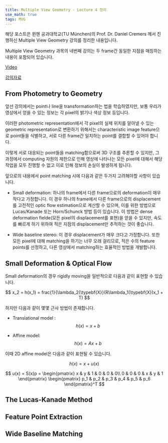 ```yaml
---
title: Multiple View Geometry - Lecture 4 정리
use_math: true
tags: MVG
---
```



해당 포스트은 뮌헨 공과대학교(TU München)의 Prof. Dr. Daniel Cremers 께서 진행하신 Multiple View Geometry 강의를 정리한 내용입니다.

Multiple View Geometry 과목의 네번째 강의는 두 frame간 동일한 지점을 매칭하는 내용이 포함되어 있습니다.

[Video](https://www.youtube.com/watch?v=WCyKnuhM1CE)

[강의자료](https://drive.google.com/file/d/19vI3xbLeXcQuJz15UtwHp-YNsT5gZxEm/view?usp=sharing)


## From Photometry to Geometry

앞선 강의에서는 point나 line을 transformation하는 법을 학습하였지만, 보통 우리가 영상에서 얻을 수 있는 정보는 각 pixel의 밝기나 색상 정보 등입니다.

이러한 photometric representation에서 각 pixel의 실제 위치를 알아낼 수 있는 geometric representation로 변환하기 위해서는 characteristic image feature으로 point들을 식별하고, 서로 다른 frame간 일치하는 point를 결합할 수 있어야 합니다.

이렇게 서로 대응되는 point들을 matching함으로써 3D 구조를 추론할 수 있지만, 그 과정에서 computing 자원의 제한으로 인해 영상에 나타나는 모든 pixel에 대해서 해당 작업을 모두 진행할 수 없고 이로 인해 정보의 손실이 발생하게 됩니다.

앞으로의 내용에서 point matching 시에 다음과 같은 두가지 고려해야할 사항이 있습니다.

- Small deformation: 하나의 frame에서 다른 frame으로의 deformation이 매우 작다고 가정합니다. 이 경우 하나의 frame에서 다른 frame으로의 displacement를 고전적인 optic flow estimation으로 계산할 수 있으며, 이를 위한 방법으로 Lucas/Kanade 또는 Horn/Schunck 방법 등이 있습니다. 이 방법은 dense deformation fielde(모든 pixel의 displacement를 표현)을 얻을 수 있지만, 속도를 빠르게 하기 위하여 적은 지점의 displacement만 추적하는 것이 좋습니다.

- Wide baseline stereo: 이 경우 displacement가 매우 크다고 가정합니다. 또한 모든 pixel에 대해 matching을 하기는 너무 오래 걸리므로, 적은 수의 feature points를 선정하고, 다른 영상에서 matching하는 효율적인 방법을 개발합니다.


## Small Deformation & Optical Flow

Small deformation의 경우 rigidly moving을 일반적으로 다음과 같이 표현할 수 있습니다.

$$
x_2 = h(x_1) = frac{1}{\lambda_2(\typebf{X}}(R\lambda_1(\typebf{X})x_1 + T)
$$

하지만 다음과 같이 몇몇 근사 방법이 존재합니다.

- Translational model : 
$$
h(x) = x + b
$$

- Affine model:
$$
h(x) = Ax + b
$$

이때 2D affine model은 다음과 같이 표현될 수 있습니다.

$$
h(x) = x + u(x)
$$

$$
u(x) = S(x)p = 
\begin{pmatrix}
x & y & 1 & 0 & 0 & 0\\ 
0 & 0 & 0 & x & y & 1
\end{pmatrix}
\begin{pmatrix}
p_1 & p_2 & p_3 & p_4 & p_5 & p_6
\end{pmatrix}^T
$$

## The Lucas-Kanade Method


## Feature Point Extraction


## Wide Baseline Matching


